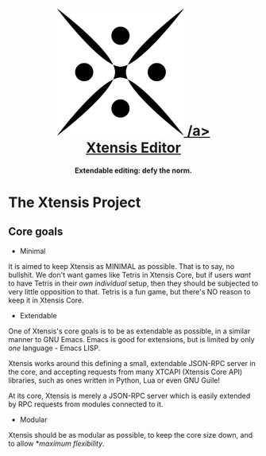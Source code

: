 <h1 align="center">
<a href="https://github.com/xtensis-editor/xtensis">
<img src="media/logos/PNG/xtensis-256.png" alt="Xtensis Editor" width="256" height="256"/>
/a><br>
<a href="https://github.com/xtensis-editor/xtensis">Xtensis Editor</a>
</h1>

<h4 align="center">Extendable editing: defy the norm.</h4>

# The Xtensis Project

## Core goals

* Minimal

It is aimed to keep Xtensis as MINIMAL as possible. That is to say, no
bullshit. We don't want games like Tetris in Xtensis Core, but if
users _want_ to have Tetris in their _own individual_ setup, then they
should be subjected to very little opposition to that. Tetris is a fun
game, but there's NO reason to keep it in Xtensis Core.

* Extendable

One of Xtensis's core goals is to be as extendable as possible, in a
similar manner to GNU Emacs. Emacs is good for extensions, but is
limited by only *one* language - Emacs LISP. 

Xtensis works around this defining a small, extendable JSON-RPC server
in the core, and accepting requests from many XTCAPI (Xtensis Core
API) libraries, such as ones written in Python, Lua or even GNU
Guile!

At its core, Xtensis is merely a JSON-RPC server which is easily
extended by RPC requests from modules connected to it. 

* Modular

Xtensis should be as modular as possible, to keep the core size down,
and to allow **maximum flexibility*.

